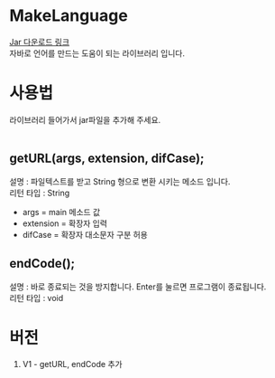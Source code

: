 # MakeLanguage

[Jar 다운로드 링크](https://github.com/PersesTitan/MakeLanguage/tree/master/Jar)</br>
자바로 언어를 만드는 도움이 되는 라이브러리 입니다.</br>

# 사용법
라이브러리 들어가서 jar파일을 추가해 주세요.</br>
</br>

## getURL(args, extension, difCase);
설명 : 파일텍스트를 받고 String 형으로 변환 시키는 메소드 입니다.</br>
리턴 타입 : String </br>
  * args = main 메소드 값
  * extension = 확장자 입력
  * difCase = 확장자 대소문자 구분 허용

## endCode();
설명 : 바로 종료되는 것을 방지합니다. Enter를 눌르면 프로그램이 종료됩니다.</br>
리턴 타입 : void </br>

# 버전
  1. V1 - getURL, endCode 추가
